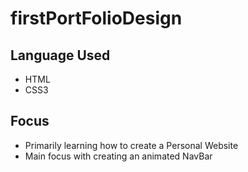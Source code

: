 # firstPortFolioDesign

## Language Used
- HTML
- CSS3


## Focus
- Primarily learning how to create a Personal Website
- Main focus with creating an animated NavBar
